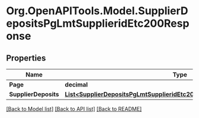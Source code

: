 # Org.OpenAPITools.Model.SupplierDepositsPgLmtSupplieridEtc200Response

## Properties

Name | Type | Description | Notes
------------ | ------------- | ------------- | -------------
**Page** | **decimal** |  | [optional] 
**SupplierDeposits** | [**List&lt;SupplierDepositsPgLmtSupplieridEtc200ResponseSupplierDepositsInner&gt;**](SupplierDepositsPgLmtSupplieridEtc200ResponseSupplierDepositsInner.md) |  | [optional] 

[[Back to Model list]](../README.md#documentation-for-models) [[Back to API list]](../README.md#documentation-for-api-endpoints) [[Back to README]](../README.md)

